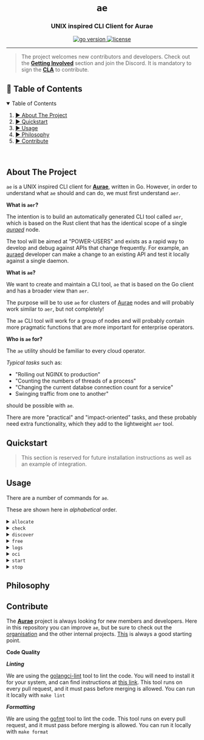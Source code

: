 <h1 align="center">
  <code>ae</code>
  <h3 align="center">UNIX inspired CLI Client for Aurae</h3>
</h1>

<div align='center'>

<a href='https://github.com/aurae-runtime/ae/blob/main/go.mod'>
<img alt="go version" src="https://img.shields.io/github/go-mod/go-version/aurae-runtime/ae?color=grey&logo=go&style=for-the-badge">
  
</a>
  
<a href="https://github.com/aurae-runtime/ae/blob/main/LICENSE">
<img alt="license" src="https://img.shields.io/github/license/aurae-runtime/ae?color=grey&logo=apache&style=for-the-badge"/>
  
</a>

</div>

---

> The project welcomes new contributors and developers. Check out the **[Getting Involved](https://github.com/aurae-runtime/community#getting-involved)** section and join the Discord. It is mandatory to sign the **[CLA](https://cla.aurae.io/)** to contribute.


<!-- TABLE OF CONTENTS -->
<h2 id="table-of-contents"> 📑 Table of Contents</h2>

<details open="open">
  <summary>Table of Contents</summary>
  <ol>
    <li><a href="#about-the-project"> ► About The Project</a></li>
    <li><a href="#quickstart"> ► Quickstart</a></li>
    <li><a href="#usage"> ► Usage</a></li>
    <li><a href="#philosophy"> ► Philosophy</a></li>
    <li><a href="#contribute"> ► Contribute</a></li>
  </ol>
</details>

&nbsp;

<!-- ABOUT THE PROJECT -->
<h2 id="about-the-project">About The Project</h2>

`ae` is a UNIX inspired CLI client for **[Aurae](https://github.com/aurae-runtime/aurae)**, written in Go. However, in order to understand what `ae` should and can do, we must first understand `aer`.

**What is `aer`?**

The intention is to build an automatically generated CLI tool called `aer`, which is based on the Rust client that has the identical scope of a single _[auraed](https://github.com/aurae-runtime/aurae/tree/main/auraed)_ node.

The tool will be aimed at "POWER-USERS" and exists as a rapid way to develop and debug against APIs that change frequently. For example, an [auraed](https://github.com/aurae-runtime/aurae/tree/main/auraed) developer can make a change to an existing API and test it locally against a single daemon.


**What is `ae`?**

We want to create and maintain a CLI tool, `ae` that is based on the Go client and has a broader view than `aer`.

The purpose will be to use `ae` for clusters of [Aurae](https://github.com/aurae-runtime/aurae) nodes and will probably work similar to `aer`, but not completely!

The `ae` CLI tool will work for a group of nodes and will probably contain more pragmatic functions that are more important for enterprise operators.

**Who is `ae` for?**

The `ae` utility should be familiar to every cloud operator.

_Typical tasks_ such as:

* "Rolling out NGINX to production"
* "Counting the numbers of threads of a process"
* "Changing the current databse connection count for a service"
* Swinging traffic from one to another"

should be possible with `ae`.

There are more "practical" and "impact-oriented" tasks, and these probably need extra functionality, which they add to the lightweight `aer` tool.

<!-- QUICKSTART -->
<h2 id="about-the-project">Quickstart</h2>

> This section is reserved for future installation instructions as well as an example of integration.

<!-- USAGE -->
<h2 id="about-the-project">Usage</h2>

There are a number of commands for `ae`.

These are shown here in _alphabetical_ order.

<details>
  <summary><code>allocate</code></summary>
   
  &nbsp;
  
  Resources are reserved and prerequisites can be managed, but it **does not** start. It will not work if the resources are not available.
    
  ```
  ae allocate
  ae allocate cell
  ae allocate pod
  ```
  
</details>

<details>
  <summary><code>check</code></summary>
  
  &nbsp;
  
  Checks the nodes of the cluster and returns the current serving status with the given list of services.
    
  ```
  ae check <cidr <cidr> | ip <ip>> <service, ...>
  ```
  
</details>

<details>
  <summary><code>discover</code></summary>
  
  &nbsp;
  
  Scans the complete network or cluster of nodes and returns information about it, including the version.
    
  ```
  ae discover <cidr <cidr> | ip <ip>>
  ```
    
</details>

<details>
  <summary><code>free</code></summary>
  
  &nbsp;
  
  It frees the resources and destroys the prerequisites that were started. It will fail if the resources cannot be freed or do not exist.
    
  ```
  ae free
  ae free cell
  ae free pod
  ```
    
</details>

<details>
  <summary><code>logs</code></summary>
  
  &nbsp;
  
  This option will accept aruguments and return or save some kind of logs.
    
  ```
  ae logs <options>
  ```
    
</details>

<details>
  <summary><code>oci</code></summary>
  
  &nbsp;
  
  Here the OCI CLI interface is implemented with the respective subcommands.
    
  ```
  ae oci
  ae oci create
  ae oci delete
  ae oci kill
  ae oci start
  ae oci status
  ```
    
</details>

<details>
  <summary><code>start</code></summary>
  
  &nbsp;
  
  It will run the rescource directly.
    
  ```
  ae start
  ae start executable, exe
  ae start container # Note this has an alias: 'ae oci start'
  ```
    
</details>

<details>
  <summary><code>stop</code></summary>
  
  &nbsp;
  
  It will stop the rescource directly.
    
  ```
  ae stop
  ae stop executable, exe
  ae stop container # Note this has an alias: 'ae oci kill'
  ```
    
</details>

<!-- PHILOSOPHY -->
<h2 id="about-the-project">Philosophy</h2>

<!-- CONTRIBUTE -->
<h2 id="about-the-project">Contribute</h2>
    
The **[Aurae](https://github.com/aurae-runtime/aurae)** project is always looking for new members and developers. Here in this repository you can improve `ae`, but be sure to check out the [organisation](https://github.com/aurae-runtime) and the other internal projects. [This](https://github.com/aurae-runtime/community) is always a good starting point.
    
**Code Quality**
    
**_Linting_**

We are using the [golangci-lint](https://golangci-lint.run/) tool to lint the code. You will need to install it for your system, and can find instructions at [this link](https://golangci-lint.run/usage/install/). This tool runs on every pull request, and it must pass before merging is allowed. You can run it locally with `make lint`
    
**_Formatting_**
    
We are using the [gofmt](https://pkg.go.dev/cmd/gofmt) tool to lint the code. This tool runs on every pull request, and it must pass before merging is allowed. You can run it locally with `make format`

